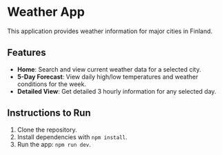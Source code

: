 # Weather App

This application provides weather information for major cities in Finland.

## Features

- **Home**: Search and view current weather data for a selected city.
- **5-Day Forecast**: View daily high/low temperatures and weather conditions for the week.
- **Detailed View**: Get detailed 3 hourly information for any selected day.

## Instructions to Run

1. Clone the repository.
2. Install dependencies with `npm install`.
3. Run the app: `npm run dev`.

